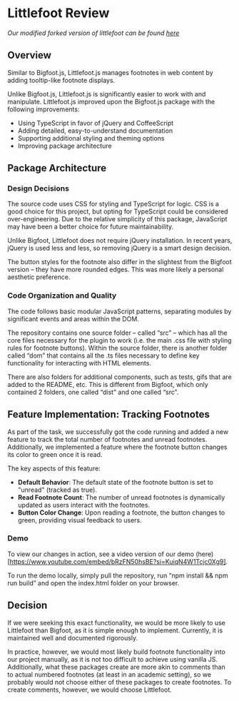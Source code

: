 # Littlefoot Review

_Our modified forked version of littlefoot can be found [here](https://github.com/cse210-fa24-group2/cse210-littlefoot-team2)_

## Overview

Similar to Bigfoot.js, Littlefoot.js manages footnotes in web content by adding tooltip-like footnote displays.

Unlike Bigfoot.js, Littlefoot.js is significantly easier to work with and manipulate. Littlefoot.js improved upon the Bigfoot.js package with the following improvements:

- Using TypeScript in favor of jQuery and CoffeeScript
- Adding detailed, easy-to-understand documentation
- Supporting additional styling and theming options
- Improving package architecture

## Package Architecture

### Design Decisions

The source code uses CSS for styling and TypeScript for logic. CSS is a good choice for this project, but opting for TypeScript could be considered over-engineering. Due to the relative simplicity of this package, JavaScript may have been a better choice for future maintainability.

Unlike Bigfoot, Littlefoot does not require jQuery installation. In recent years, jQuery is used less and less, so removing jQuery is a smart design decision.

The button styles for the footnote also differ in the slightest from the Bigfoot version – they have more rounded edges. This was more likely a personal aesthetic preference.

### Code Organization and Quality

The code follows basic modular JavaScript patterns, separating modules by significant events and areas within the DOM.

The repository contains one source folder – called “src” – which has all the core files necessary for the plugin to work (i.e. the main .css file with styling rules for footnote buttons). Within the source folder, there is another folder called “dom” that contains all the .ts files necessary to define key functionality for interacting with HTML elements.

There are also folders for additional components, such as tests, gifs that are added to the README, etc. This is different from Bigfoot, which only contained 2 folders, one called “dist” and one called “src”.

## Feature Implementation: Tracking Footnotes

As part of the task, we successfully got the code running and added a new feature to track the total number of footnotes and unread footnotes. Additionally, we implemented a feature where the footnote button changes its color to green once it is read.

The key aspects of this feature:

- **Default Behavior**: The default state of the footnote button is set to "unread" (tracked as true).
- **Read Footnote Count**: The number of unread footnotes is dynamically updated as users interact with the footnotes.
- **Button Color Change**: Upon reading a footnote, the button changes to green, providing visual feedback to users.

### Demo

To view our changes in action, see a video version of our demo (here)[https://www.youtube.com/embed/bRzFN50hsBE?si=KuiqN4W1Tcjc0Xg9].

To run the demo locally, simply pull the repository, run “npm install && npm run build” and open the index.html folder on your browser.

## Decision

If we were seeking this exact functionality, we would be more likely to use Littlefoot than Bigfoot, as it is simple enough to implement. Currently, it is maintained well and documented rigorously.

In practice, however, we would most likely build footnote functionality into our project manually, as it is not too difficult to achieve using vanilla JS. Additionally, what these packages create are more akin to comments than to actual numbered footnotes (at least in an academic setting), so we probably would not choose either of these packages to create footnotes. To create comments, however, we would choose Littlefoot.

